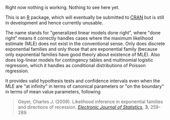 Right now nothing is working.  Nothing to see here yet.

This is an [R](https://www.r-project.org/) package, which will eventually
be submitted to [CRAN](https://cran.r-project.org/) but is still in development
and hence currently unusable.

The name stands for "generalized linear models done right", where "done right"
means it correctly handles cases where the maximum likelihood estimate (MLE)
does not exist in the conventional sense.  Only does discrete exponential
families and only those that are exponential family (because only exponential
families have good theory about existence of MLE).  Also does log-linear
models for contingency tables and multinomial logistic regression, which
it handles as conditional distributions of Poisson regression.

It provides valid hypothesis tests and confidence intervals even when the
MLE are "at infinity" in terms of canonical parameters or "on the boundary"
in terms of mean value parameters, following

> Geyer, Charles J. (2009).
> Likelihood inference in exponential families and directions of recession.
> [*Electronic Journal of Statistics*](http://projecteuclid.org/euclid.ejs/1239716414), **3**, 259-289. 

